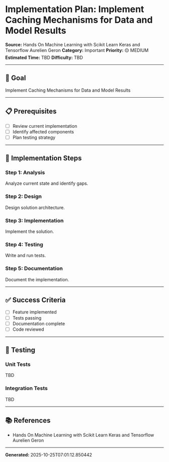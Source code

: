 # Implementation Plan: Implement Caching Mechanisms for Data and Model Results

**Source:** Hands On Machine Learning with Scikit Learn Keras and Tensorflow   Aurelien Geron
**Category:** Important
**Priority:** 🟡 MEDIUM
**Estimated Time:** TBD
**Difficulty:** TBD

---

## 🎯 Goal

Implement Caching Mechanisms for Data and Model Results

---

## 📋 Prerequisites

- [ ] Review current implementation
- [ ] Identify affected components
- [ ] Plan testing strategy

---

## 🔧 Implementation Steps

### Step 1: Analysis

Analyze current state and identify gaps.

### Step 2: Design

Design solution architecture.

### Step 3: Implementation

Implement the solution.

### Step 4: Testing

Write and run tests.

### Step 5: Documentation

Document the implementation.

---

## ✅ Success Criteria

- [ ] Feature implemented
- [ ] Tests passing
- [ ] Documentation complete
- [ ] Code reviewed

---

## 🧪 Testing

### Unit Tests

TBD

### Integration Tests

TBD

---

## 📚 References

- Hands On Machine Learning with Scikit Learn Keras and Tensorflow   Aurelien Geron

---

**Generated:** 2025-10-25T07:01:12.850442

